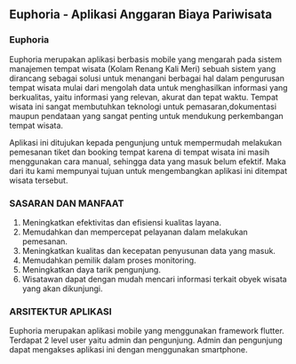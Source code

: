 ## Euphoria - Aplikasi Anggaran Biaya Pariwisata

### Euphoria 
Euphoria merupakan aplikasi berbasis mobile yang mengarah pada sistem manajemen tempat wisata (Kolam Renang Kali Meri) sebuah sistem yang dirancang sebagai solusi untuk menangani berbagai hal dalam pengurusan tempat wisata mulai dari mengolah data untuk menghasilkan informasi yang berkualitas, yaitu informasi yang relevan, akurat dan tepat waktu. Tempat wisata ini sangat membutuhkan teknologi untuk pemasaran,dokumentasi maupun pendataan yang sangat penting untuk mendukung perkembangan tempat wisata. 

Aplikasi ini ditujukan kepada pengunjung untuk mempermudah melakukan pemesanan tiket dan booking tempat karena di tempat wisata ini masih menggunakan cara manual, sehingga data yang masuk belum efektif. Maka dari itu kami mempunyai tujuan untuk mengembangkan aplikasi ini ditempat wisata tersebut.

### SASARAN DAN MANFAAT
1. Meningkatkan efektivitas dan efisiensi kualitas layana.
2. Memudahkan dan mempercepat pelayanan dalam melakukan pemesanan.
3. Meningkatkan kualitas dan kecepatan penyusunan data yang masuk.
4. Memudahkan pemilik dalam proses monitoring.
5. Meningkatkan daya tarik pengunjung.
6. Wisatawan dapat dengan mudah mencari informasi terkait obyek wisata yang akan dikunjungi.

### ARSITEKTUR APLIKASI
Euphoria merupakan aplikasi mobile yang menggunakan framework flutter. Terdapat 2 level user yaitu admin dan pengunjung. Admin dan pengunjung dapat mengakses aplikasi ini dengan menggunakan smartphone.
